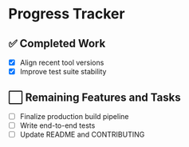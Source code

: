 # Progress Tracker

## ✅ Completed Work
- [x] Align recent tool versions
- [x] Improve test suite stability

## ⬜ Remaining Features and Tasks
- [ ] Finalize production build pipeline
- [ ] Write end-to-end tests
- [ ] Update README and CONTRIBUTING
